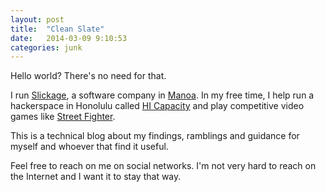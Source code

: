 ```yaml
---
layout: post
title:  "Clean Slate"
date:   2014-03-09 9:10:53
categories: junk
---
```


Hello world? There's no need for that.

I run [Slickage](http://slickage.com), a software company in [Manoa](http://en.wikipedia.org/wiki/Manoa). In my free time, I help run a hackerspace in Honolulu called [HI Capacity](http://hicapacity.org) and play competitive video games like [Street Fighter](http://en.wikipedia.org/wiki/Street_Fighter).

This is a technical blog about my findings, ramblings and guidance for myself and whoever that find it useful.

Feel free to reach on me on social networks. I'm not very hard to reach on the Internet and I want it to stay that way.
